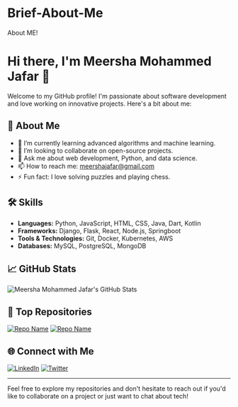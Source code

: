 # Brief-About-Me
About ME!
# Hi there, I'm Meersha Mohammed Jafar 👋

Welcome to my GitHub profile! I'm passionate about software development and love working on innovative projects. Here's a bit about me:

## 🚀 About Me

- 🌱 I’m currently learning advanced algorithms and machine learning.
- 👯 I’m looking to collaborate on open-source projects.
- 💬 Ask me about web development, Python, and data science.
- 📫 How to reach me: [meershajafar@gmail.com](mailto:email@example.com)
- ⚡ Fun fact: I love solving puzzles and playing chess.

## 🛠️ Skills

- **Languages:** Python, JavaScript, HTML, CSS, Java, Dart, Kotlin
- **Frameworks:** Django, Flask, React, Node.js, Springboot
- **Tools & Technologies:** Git, Docker, Kubernetes, AWS
- **Databases:** MySQL, PostgreSQL, MongoDB

## 📈 GitHub Stats

![Meersha Mohammed Jafar's GitHub Stats](https://github-readme-stats.vercel.app/api?username=meershamohammedjafar&show_icons=true&theme=radical)

## 📂 Top Repositories

[![Repo Name](https://github-readme-stats.vercel.app/api/pin/?username=meershamohammedjafar&repo=repo-name&theme=radical)](https://github.com/meershamohammedjafar/repo-name)
[![Repo Name](https://github-readme-stats.vercel.app/api/pin/?username=meershamohammedjafar&repo=repo-name&theme=radical)](https://github.com/meershamohammedjafar/repo-name)

## 🌐 Connect with Me

[![LinkedIn](https://img.shields.io/badge/LinkedIn-blue?style=for-the-badge&logo=linkedin)](https://www.linkedin.com/in/meershamohammedjafar/)
[![Twitter](https://img.shields.io/badge/Twitter-blue?style=for-the-badge&logo=twitter)](https://twitter.com/meershamohammedjafar)

---

Feel free to explore my repositories and don't hesitate to reach out if you'd like to collaborate on a project or just want to chat about tech!
